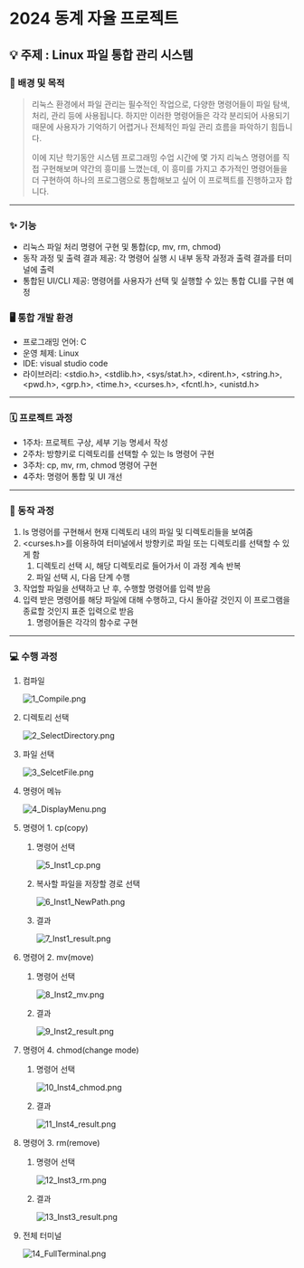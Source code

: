 # 2024 동계 자율 프로젝트

## 💡 주제 : Linux 파일 통합 관리 시스템

### 💭 배경 및 목적
>  리눅스 환경에서 파일 관리는 필수적인 작업으로, 다양한 명령어들이 파일 탐색, 처리, 관리 등에 사용됩니다. 하지만 이러한 명령어들은 각각 분리되어 사용되기 때문에 사용자가 기억하기 어렵거나 전체적인 파일 관리 흐름을 파악하기 힘듭니다.  
>
> 이에 지난 학기동안 시스템 프로그래밍 수업 시간에 몇 가지 리눅스 명령어를 직접 구현해보며 약간의 흥미를 느꼈는데, 이 흥미를 가지고 추가적인 명령어들을 더 구현하여 하나의 프로그램으로 통합해보고 싶어 이 프로젝트를 진행하고자 합니다. 

---

### ✨ 기능

- 리눅스 파일 처리 명령어 구현 및 통합(cp, mv, rm, chmod)
- 동작 과정 및 출력 결과 제공: 각 명령어 실행 시 내부 동작 과정과 출력 결과를 터미널에 출력
- 통합된 UI/CLI 제공: 명령어를 사용자가 선택 및 실행할 수 있는 통합 CLI를 구현 예정

### 🖥️ 통합 개발 환경

- 프로그래밍 언어: C
- 운영 체제: Linux
- IDE: visual studio code
- 라이브러리: <stdio.h>, <stdlib.h>, <sys/stat.h>, <dirent.h>, <string.h>, <pwd.h>, <grp.h>, <time.h>, <curses.h>, <fcntl.h>, <unistd.h>

---

### 🗓️ 프로젝트 과정

- 1주차: 프로젝트 구상, 세부 기능 명세서 작성
- 2주차: 방향키로 디렉토리를 선택할 수 있는 ls 명령어 구현
- 3주차: cp, mv, rm, chmod 명령어 구현
- 4주차: 명령어 통합 및 UI 개선

---

### 💭 동작 과정

1. ls 명령어를 구현해서 현재 디렉토리 내의 파일 및 디렉토리들을 보여줌
2. <curses.h>를 이용하여 터미널에서 방향키로 파일 또는 디렉토리를 선택할 수 있게 함
    1. 디렉토리 선택 시, 해당 디렉토리로 들어가서 이 과정 계속 반복
    2. 파일 선택 시, 다음 단계 수행
3. 작업할 파일을 선택하고 난 후, 수행할 명령어를 입력 받음
4. 입력 받은 명령어를 해당 파일에 대해 수행하고, 다시 돌아갈 것인지 이 프로그램을 종료할 것인지 표준 입력으로 받음
    1. 명령어들은 각각의 함수로 구현

---


### 💻 수행 과정

1. 컴파일
    
    ![1_Compile.png](image/1_Compile.png)
    
2. 디렉토리 선택
    
    ![2_SelectDirectory.png](image/2_SelectDirectory.png)
    
3. 파일 선택
    
    ![3_SelcetFile.png](image/3_SelcetFile.png)
    
4. 명령어 메뉴
    
    ![4_DisplayMenu.png](image/4_DisplayMenu.png)
    
5. 명령어 1. cp(copy)
    1. 명령어 선택
        
        ![5_Inst1_cp.png](image/5_Inst1_cp.png)
        
    2. 복사할 파일을 저장할 경로 선택
        
        ![6_Inst1_NewPath.png](image/6_Inst1_NewPath.png)
        
    3. 결과
        
        ![7_Inst1_result.png](image/7_Inst1_result.png)
        
6. 명령어 2. mv(move)
    1. 명령어 선택
        
        ![8_Inst2_mv.png](image/8_Inst2_mv.png)
        
    2. 결과
        
        ![9_Inst2_result.png](image/9_Inst2_result.png)
        
7. 명령어 4. chmod(change mode)
    1. 명령어 선택
        
        ![10_Inst4_chmod.png](image/10_Inst4_chmod.png)
        
    2. 결과
        
        ![11_Inst4_result.png](image/11_Inst4_result.png)
        
8. 명령어 3. rm(remove)
    1. 명령어 선택
        
        ![12_Inst3_rm.png](image/12_Inst3_rm.png)
        
    2. 결과
        
        ![13_Inst3_result.png](image/13_Inst3_result.png)
        
9. 전체 터미널
    
    ![14_FullTerminal.png](image/14_FullTerminal.png)
